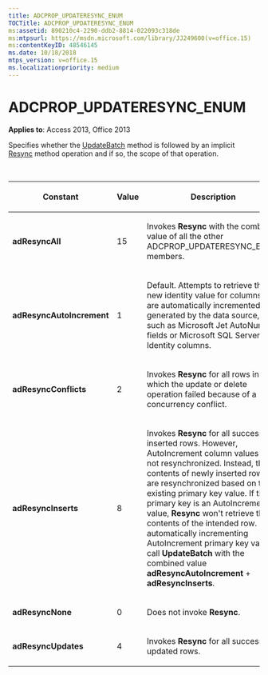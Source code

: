 ```yaml
---
title: ADCPROP_UPDATERESYNC_ENUM
TOCTitle: ADCPROP_UPDATERESYNC_ENUM
ms:assetid: 890210c4-2290-ddb2-8814-022093c318de
ms:mtpsurl: https://msdn.microsoft.com/library/JJ249600(v=office.15)
ms:contentKeyID: 48546145
ms.date: 10/18/2018
mtps_version: v=office.15
ms.localizationpriority: medium
---
```


# ADCPROP\_UPDATERESYNC\_ENUM

**Applies to**: Access 2013, Office 2013

Specifies whether the [UpdateBatch](updatebatch-method-ado.md) method is followed by an implicit [Resync](resync-method-ado.md) method operation and if so, the scope of that operation.

<br/>

<table>
<colgroup>
<col style="width: 33%" />
<col style="width: 33%" />
<col style="width: 33%" />
</colgroup>
<thead>
<tr class="header">
<th><p>Constant</p></th>
<th><p>Value</p></th>
<th><p>Description</p></th>
</tr>
</thead>
<tbody>
<tr class="odd">
<td><p><strong>adResyncAll</strong></p></td>
<td><p>15</p></td>
<td><p>Invokes <strong>Resync</strong> with the combined value of all the other ADCPROP_UPDATERESYNC_ENUM members.</p></td>
</tr>
<tr class="even">
<td><p><strong>adResyncAutoIncrement</strong></p></td>
<td><p>1</p></td>
<td><p>Default. Attempts to retrieve the new identity value for columns that are automatically incremented or generated by the data source, such as Microsoft Jet AutoNumber fields or Microsoft SQL Server Identity columns.</p></td>
</tr>
<tr class="odd">
<td><p><strong>adResyncConflicts</strong></p></td>
<td><p>2</p></td>
<td><p>Invokes <strong>Resync</strong> for all rows in which the update or delete operation failed because of a concurrency conflict.</p></td>
</tr>
<tr class="even">
<td><p><strong>adResyncInserts</strong></p></td>
<td><p>8</p></td>
<td><p>Invokes <strong>Resync</strong> for all successfully inserted rows. However, AutoIncrement column values are not resynchronized. Instead, the contents of newly inserted rows are resynchronized based on the existing primary key value. If the primary key is an AutoIncrement value, <strong>Resync</strong> won't retrieve the contents of the intended row. For automatically incrementing AutoIncrement primary key values, call <strong>UpdateBatch</strong> with the combined value <strong>adResyncAutoIncrement</strong> + <strong>adResyncInserts</strong>.</p></td>
</tr>
<tr class="odd">
<td><p><strong>adResyncNone</strong></p></td>
<td><p>0</p></td>
<td><p>Does not invoke <strong>Resync</strong>.</p></td>
</tr>
<tr class="even">
<td><p><strong>adResyncUpdates</strong></p></td>
<td><p>4</p></td>
<td><p>Invokes <strong>Resync</strong> for all successfully updated rows.</p></td>
</tr>
</tbody>
</table>

